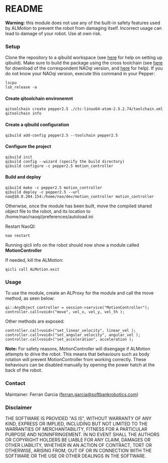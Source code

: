 # README #

**Warning:** this module does not use any of the built-in safety features used by ALMotion to prevent the robot from damaging itself. Incorrect usage can lead to damage of your robot. Use at own risk.

### Setup ###

Clone the repository to a qibuild workspace (see [here](http://doc.aldebaran.com/qibuild/beginner/getting_started.html) for help on setting up qibuild). Make sure to build the package using the cross toolchain 
(see [here](https://community.ald.softbankrobotics.com/en/resources/software/language/en-gb) for download of the correspondent NAOqi version, and [here](http://doc.aldebaran.com/qibuild/beginner/qibuild/aldebaran.html#qibuild-using-aldebaran-packages) for help).
If you do not know your NAOqi version, execute this command in your Pepper:
```
lscpu
lsb_release -a
```
#### Create qitoolchain environemnt ####
```
qitoolchain create pepper2.5 ./ctc-linux64-atom-2.5.2.74/toolchain.xml
qitoolchain info
```

#### Create a qibuild configuration ####
```
qibuild add-config pepper2.5 --toolchain pepper2.5
```

#### Configure the project ####
```
qibuild init
qibuild config --wizard (specify the build directory)
qibuild configure -c pepper2.5 motion_controller
```

#### Build and deploy ####
```
qibuild make -c pepper2.5 motion_controller
qibuild deploy -c pepper2.5 --url nao@10.0.204.154:/home/nao/dev/motion_controller motion_controller
```

Otherwise, once the module has been built, move the compiled shared object file to the robot, and its location to /home/nao/naoqi/preferences/autoload.ini

Restart NaoQI:
```
nao restart
```

Running qicli info on the robot should now show a module called **MotionController**

If needed, kill the ALMotion:
```
qicli call ALMotion.exit
```

### Usage ###

To use the module, create an ALProxy for the module and call the move method, as seen below:
```
qi::AnyObject controller = session->service("MotionController");
controller.call<void>("move", vel_x, vel_y, vel_th );
```

Other methods are exposed:
```
controller.call<void>("set_linear_velocity", linear_vel );
controller.call<void>("set_angular_velocity", angular_vel );
controller.call<void>("set_acceleration", acceleration );
```

**Note:** For safety reasons, MotionController will disengage if ALMotion attempts to drive the robot. This means that behaviours such as body rotation will prevent MotionController from working correctly. These behaviours can be disabled manually by opening the power hatch at the back of the robot.


### Contact ###
Maintainer: Ferran Garcia (ferran.garcia@softbankrobotics.com)

### Disclaimer ###
THE SOFTWARE IS PROVIDED "AS IS", WITHOUT WARRANTY OF ANY KIND, EXPRESS OR IMPLIED, INCLUDING BUT NOT
LIMITED TO THE WARRANTIES OF MERCHANTABILITY, FITNESS FOR A PARTICULAR PURPOSE AND NONINFRINGEMENT. IN NO
EVENT SHALL THE AUTHORS OR COPYRIGHT HOLDERS BE LIABLE FOR ANY CLAIM, DAMAGES OR OTHER LIABILITY, WHETHER
IN AN ACTION OF CONTRACT, TORT OR OTHERWISE, ARISING FROM, OUT OF OR IN CONNECTION WITH THE SOFTWARE OR THE
USE OR OTHER DEALINGS IN THE SOFTWARE.
